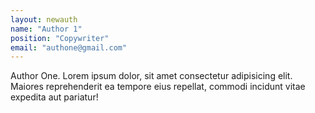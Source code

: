 ```yaml
---
layout: newauth
name: "Author 1"
position: "Copywriter"
email: "authone@gmail.com"
---
```

Author One. Lorem ipsum dolor, sit amet consectetur adipisicing elit. Maiores reprehenderit ea tempore eius repellat, commodi incidunt vitae expedita aut pariatur!
